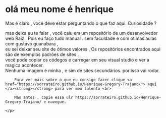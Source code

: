 <!DOCTYPE html>
<html lang="pt-br">
<head>
    <meta charset="UTF-8">
    <meta name="viewport" content="width=device-width, initial-scale=1.0">

</head>
<body>
    <h1>olá meu nome é henrique</h1>
<p>     Mas é claro , você deve estar perguntando o que faz aqui. Curiosidade ? </p>
<p>     mas deixa eu te falar , você caiu em um repositório de um desenvolvedor web Raiz . Pois eu faço tudo manual . sem faculdade e com otimas aulas com gustavo guanabara ,<br>
        eu sei deixar seu site de ótimos valores ,
        Os repositórios encontrados aqui são de exemplos padrões de sites . <br>
        você pode copiar os códegos e carregar em seu visual studio e ver a magica acontecer. <br>
        Nenhuma imagem é minha , e sim de sites secundários. por isso vai rodar.  
</p>
    <p>

        Para ver mais sobre o que eu consigo fazer clique <a href="https://sorrateiro.github.io/Henrique-Gregory-Trajano/"> aqui </a><strong></strong> para ver meu talento <br>
   
        Mas antes , copie essa ulr https://sorrateiro.github.io/Henrique-Gregory-Trajano/ e navegue. 
        
    </p>
</body>
</html>
